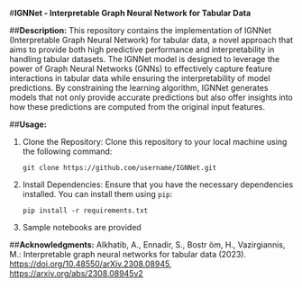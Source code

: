#**IGNNet - Interpretable Graph Neural Network for Tabular Data**

##**Description:**
This repository contains the implementation of IGNNet (Interpretable Graph Neural Network) for tabular data, a novel approach that aims to provide both high predictive performance and interpretability in handling tabular datasets. The IGNNet model is designed to leverage the power of Graph Neural Networks (GNNs) to effectively capture feature interactions in tabular data while ensuring the interpretability of model predictions. By constraining the learning algorithm, IGNNet generates models that not only provide accurate predictions but also offer insights into how these predictions are computed from the original input features.

##**Usage:**
1. Clone the Repository: Clone this repository to your local machine using the following command:
   ```
   git clone https://github.com/username/IGNNet.git
   ```
2. Install Dependencies: Ensure that you have the necessary dependencies installed. You can install them using `pip`:
   ```
   pip install -r requirements.txt
   ```
3. Sample notebooks are provided



##**Acknowledgments:**
Alkhatib, A., Ennadir, S., Bostr ̈om, H., Vazirgiannis, M.: Interpretable graph neural networks for tabular data (2023). https://doi.org/10.48550/arXiv.2308.08945, https://arxiv.org/abs/2308.08945v2